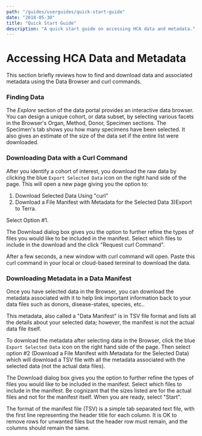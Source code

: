```yaml
---
path: "/guides/userguides/quick-start-guide"
date: "2018-05-30"
title: "Quick Start Guide"
description: "A quick start guide on accessing HCA data and metadata."
---
```



# Accessing HCA Data and Metadata
This section briefly reviews how to find and download data and associated metadata using the Data Browser and curl commands. 


### Finding Data
The *Explore* section of the data portal provides an interactive data browser. You can design a unique cohort, or data subset, by selecting various facets in the Browser's Organ, Method, Donor, Specimen sections. The Specimen's tab shows you how many specimens have been selected. It also gives an estimate of the size of the data set if the entire list were downloaded.


### Downloading Data with a Curl Command
After you identify a cohort of interest, you download the raw data by clicking the blue `Export Selected Data` icon on the right hand side of the page. This will open a new page giving you the option to:
 1) Download Selected Data Using "curl"
 2) Download a File Manifest with Metadata for the Selected Data
 3)Export to Terra. 

 Select Option #1. 

 The Download dialog box gives you the option to further refine the types of files you would like to be included in the manifest. Select which files to include in the download and the click "Request curl Command".

 After a few seconds, a new window with curl command will open. Paste this curl command in your local or cloud-based terminal to download the data. 

### Downloading Metadata in a Data Manifest
Once you have selected data in the Browser, you can download the metadata associated with it to help link important information back to your data files such as donors, disease-states, species, etc.. 

This metadata, also called a "Data Manifest" is in TSV file format and lists all the details about your selected data; however, the manifest is not the actual data file itself.

To download the metadata after selecting data in the Browser, click the blue `Export Selected Data` icon on the right hand side of the page. Then select option #2 (Download a File Manifest with Metadata for the Selected Data) which will download a TSV file with all the metadata associated with the selected data (not the actual data files). 

The Download dialog box gives you the option to further refine the types of files you would like to be included in the manifest. Select which files to include in the manifest. Be cognizant that the sizes listed are for the actual files and not for the manifest itself. When you are ready, select "Start".

The format of the manifest file (TSV) is a simple tab separated text file, with the first line representing the header title for each column. It is OK to remove rows for unwanted files but the header row must remain, and the columns should remain the same.



